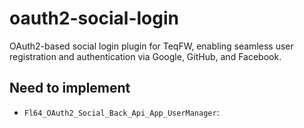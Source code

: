 # oauth2-social-login
OAuth2-based social login plugin for TeqFW, enabling seamless user registration and authentication via Google, GitHub, and Facebook.

## Need to implement

* `Fl64_OAuth2_Social_Back_Api_App_UserManager`: